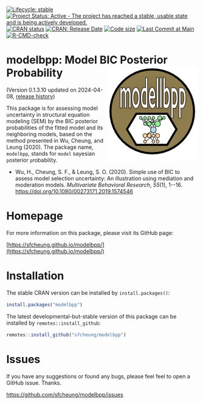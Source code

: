 <!-- badges: start -->
[![Lifecycle: stable](https://img.shields.io/badge/lifecycle-stable-brightgreen.svg)](https://lifecycle.r-lib.org/articles/stages.html#stable)
[![Project Status: Active - The project has reached a stable, usable state and is being actively developed.](https://www.repostatus.org/badges/latest/active.svg)](https://www.repostatus.org/#active)
[![CRAN status](https://www.r-pkg.org/badges/version/modelbpp?color=blue)](https://CRAN.R-project.org/package=modelbpp)
[![CRAN: Release Date](https://www.r-pkg.org/badges/last-release/modelbpp?color=blue)](https://cran.r-project.org/package=modelbpp)
[![Code size](https://img.shields.io/github/languages/code-size/sfcheung/modelbpp.svg)](https://github.com/sfcheung/modelbpp)
[![Last Commit at Main](https://img.shields.io/github/last-commit/sfcheung/modelbpp.svg)](https://github.com/sfcheung/modelbpp/commits/main)
[![R-CMD-check](https://github.com/sfcheung/modelbpp/actions/workflows/R-CMD-check.yaml/badge.svg)](https://github.com/sfcheung/modelbpp/actions/workflows/R-CMD-check.yaml)
<!-- badges: end -->

# modelbpp: Model BIC Posterior Probability <img src="man/figures/logo.png" align="right" />

(Version 0.1.3.10 updated on 2024-04-08, [release history](https://sfcheung.github.io/modelbpp/news/index.html))

This package is for assessing model uncertainty in structural
equation modeling (SEM) by the BIC posterior
probabilities of the fitted model and its neighboring models,
based on the method presented in Wu, Cheung, and Leung (2020).
The package name, `modelbpp`,
stands for `model` `b`ayesian `p`osterior `p`robability.

- Wu, H., Cheung, S. F., & Leung, S. O. (2020).
  Simple use of BIC to assess model selection uncertainty:
  An illustration using mediation and moderation models.
  *Multivariate Behavioral Research*, *55*(1), 1--16.
  https://doi.org/10.1080/00273171.2019.1574546

# Homepage

For more information on this package, please visit its GitHub page:

[https://sfcheung.github.io/modelbpp/](https://sfcheung.github.io/modelbpp/)

# Installation

The stable CRAN version can be installed by `install.packages()`:

```r
install.packages("modelbpp")
```

The latest developmental-but-stable version of this package can be installed by `remotes::install_github`:

```r
remotes::install_github("sfcheung/modelbpp")
```

# Issues

If you have any suggestions or found any bugs, please feel
feel to open a GitHub issue. Thanks.

https://github.com/sfcheung/modelbpp/issues
